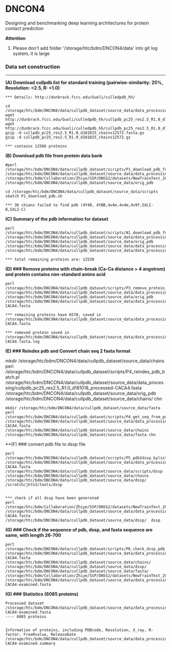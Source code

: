 # DNCON4
Designing and benchmarking deep learning architectures for protein contact prediction


**Attention**
1. Please don't add folder '/storage/htc/bdm/DNCON4/data' into git log system, it is large

### Data set construction
--------------------------------------------------------------------------------------

**(A) Download cullpdb list for standard training (pairwise-similarity: 25%, Resolution: <2.5, R: <1.0)**  
```
*** Details: http://dunbrack.fccc.edu/Guoli/culledpdb_hh/

cd /storage/htc/bdm/DNCON4/data/cullpdb_dataset/source_data/data_processing/
wget http://dunbrack.fccc.edu/Guoli/culledpdb_hh/cullpdb_pc25_res2.5_R1.0_d181025_chains12572.gz
wget http://dunbrack.fccc.edu/Guoli/culledpdb_hh/cullpdb_pc25_res2.5_R1.0_d181025_chains12572.fasta.gz
gzip -d cullpdb_pc25_res2.5_R1.0_d181025_chains12572.fasta.gz
gzip -d cullpdb_pc25_res2.5_R1.0_d181025_chains12572.gz

*** contains 12566 proteins
```

**(B) Download pdb file from protein data bank**
```
#perl /storage/htc/bdm/DNCON4/data/cullpdb_dataset/scripts/P1_download_pdb_for_train_cullpdb.pl /storage/htc/bdm/DNCON4/data/cullpdb_dataset/source_data/data_processing/cullpdb_pc25_res2.5_R1.0_d181025_chains12572 /storage/htc/bdm/Collaboration/Zhiye/SSP/DNSS2/datasets/NewTrainTest_20181027/scripts/  /storage/htc/bdm/DNCON4/data/cullpdb_dataset/source_data/orig_pdb 

cd /storage/htc/bdm/DNCON4/data/cullpdb_dataset/source_data/scripts
sbatch P1_download_pdb.sh

*** 36 chians failed to find pdb (4Y40, 4YBB,4v4e,4v4m,4v9f,5XLI-B,5XLI-C)
```

**(C) Summary of the pdb information for dataset**
```
perl /storage/htc/bdm/DNCON4/data/cullpdb_dataset/scripts/N1_download_pdb_for_train_cullpdb_summary.pl /storage/htc/bdm/DNCON4/data/cullpdb_dataset/source_data/data_processing/cullpdb_pc25_res2.5_R1.0_d181025_chains12572 /storage/htc/bdm/DNCON4/data/cullpdb_dataset/source_data/orig_pdb  /storage/htc/bdm/DNCON4/data/cullpdb_dataset/source_data/data_processing/cullpdb_pc25_res2.5_R1.0_d181025_processed.summary  /storage/htc/bdm/DNCON4/data/cullpdb_dataset/source_data/data_processing/cullpdb_pc25_res2.5_R1.0_d181018_processed.fasta

*** total remaining proteins are: 12530
```


**(D) ### Remove proteins with chain-break (Ca-Ca distance > 4 angstrom) and protein contains non-standard amino acid**
```
perl /storage/htc/bdm/DNCON4/data/cullpdb_dataset/scripts/P3_remove_protein_by_CA_CA_distance.pl /storage/htc/bdm/DNCON4/data/cullpdb_dataset/source_data/data_processing/cullpdb_pc25_res2.5_R1.0_d181018_processed.fasta /storage/htc/bdm/DNCON4/data/cullpdb_dataset/source_data/orig_pdb /storage/htc/bdm/DNCON4/data/cullpdb_dataset/source_data/data_processing/cullpdb_pc25_res2.5_R1.0_d181018_processed-CACA4.fasta 

*** remaining proteins have 6570, saved in /storage/htc/bdm/DNCON4/data/cullpdb_dataset/source_data/data_processing/cullpdb_pc25_res2.5_R1.0_d181018_processed-CACA4.fasta 

*** removed protein saved in /storage/htc/bdm/DNCON4/data/cullpdb_dataset/source_data/data_processing/cullpdb_pc25_res2.5_R1.0_d181018_processed-CACA4.fasta.log
```

**(E) ### Reindex pdb and Convert chain seq 2 fasta format**

mkdir /storage/htc/bdm/DNCON4/data/cullpdb_dataset/source_data/chains
perl /storage/htc/bdm/DNCON4/data/cullpdb_dataset/scripts/P4_reindex_pdb_batch.pl /storage/htc/bdm/DNCON4/data/cullpdb_dataset/source_data/data_processing/cullpdb_pc25_res2.5_R1.0_d181018_processed-CACA4.fasta /storage/htc/bdm/DNCON4/data/cullpdb_dataset/source_data/orig_pdb /storage/htc/bdm/DNCON4/data/cullpdb_dataset/source_data/chains/  chn

```
mkdir /storage/htc/bdm/DNCON4/data/cullpdb_dataset/source_data/fasta
perl /storage/htc/bdm/DNCON4/data/cullpdb_dataset/scripts/P4_get_seq_from_pdb_batch.pl  /storage/htc/bdm/DNCON4/data/cullpdb_dataset/source_data/data_processing/cullpdb_pc25_res2.5_R1.0_d181018_processed-CACA4.fasta    /storage/htc/bdm/DNCON4/data/cullpdb_dataset/source_data/chains /storage/htc/bdm/DNCON4/data/cullpdb_dataset/source_data/fasta chn
```


**(F) ### convert pdb file to dssp file 

```
perl /storage/htc/bdm/DNCON4/data/cullpdb_dataset/scripts/P5_pdb2dssp_bylist.pl /storage/htc/bdm/DNCON4/data/cullpdb_dataset/source_data/data_processing/cullpdb_pc25_res2.5_R1.0_d181018_processed-CACA4.fasta /storage/htc/bdm/DNCON4/data/cullpdb_dataset/source_data/scripts/dssp /storage/htc/bdm/DNCON4/data/cullpdb_dataset/source_data/chains  /storage/htc/bdm/DNCON4/data/cullpdb_dataset/source_data/dssp/  /scratch/jh7x3/tools/dssp


*** check if all dssp have been generated
perl /storage/htc/bdm/Collaboration/Zhiye/SSP/DNSS2/datasets/NewTrainTest_20181027/scripts/N2_check_file_existence.pl /storage/htc/bdm/DNCON4/data/cullpdb_dataset/source_data/data_processing/cullpdb_pc25_res2.5_R1.0_d181018_processed-CACA4.fasta  /storage/htc/bdm/DNCON4/data/cullpdb_dataset/source_data/dssp/  dssp
```


**(G) ### Check if the sequence of pdb, dssp, and fasta sequence are same, with length 26-700**
```
perl /storage/htc/bdm/DNCON4/data/cullpdb_dataset/scripts/P6_check_dssp_pdb_fasta.pl /storage/htc/bdm/DNCON4/data/cullpdb_dataset/source_data/data_processing/cullpdb_pc25_res2.5_R1.0_d181018_processed-CACA4.fasta /storage/htc/bdm/DNCON4/data/cullpdb_dataset/source_data/chains/ /storage/htc/bdm/DNCON4/data/cullpdb_dataset/source_data/dssp/ /storage/htc/bdm/DNCON4/data/cullpdb_dataset/source_data/fasta/ /storage/htc/bdm/Collaboration/Zhiye/SSP/DNSS2/datasets/NewTrainTest_20181027/scripts/dssp2dataset_dnss.pl  /storage/htc/bdm/DNCON4/data/cullpdb_dataset/source_data/data_processing/cullpdb_pc25_res2.5_R1.0_d181018_processed-CACA4-examined.fasta

```


**(G) ### Statistics (6085 proteins)**
```
Processed dataset
/storage/htc/bdm/DNCON4/data/cullpdb_dataset/source_data/data_processing/cullpdb_pc25_res2.5_R1.0_d181018_processed-CACA4-examined.fasta    
---- 6085 proteins


Information of proteins, including PDBcode, Resolution, X_ray, R-factor, FreeRvalue, ReleaseDate
/storage/htc/bdm/DNCON4/data/cullpdb_dataset/source_data/data_processing/cullpdb_pc25_res2.5_R1.0_d181018_processed-CACA4-examined.summary
```



